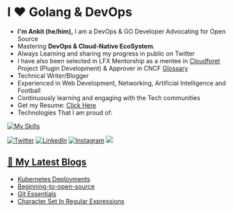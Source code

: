 <h1>I ❤️ Golang & DevOps</h1>

<!-- Introduction -->
- <b> I'm Ankit (he/him),</b> I am a DevOps & GO Developer Advocating for Open Source
- Mastering <b>DevOps & Cloud-Native EcoSystem</b>.
- Always Learning and sharing my progress in public on Twitter</a>
- I have also been selected in LFX Mentorship as a mentee in [Cloudforet](https://github.com/cloudforet-io) Project (Plugin Development) & Approver in CNCF [Glossary](https://github.com/cncf/glossary)
- Technical Writer/Blogger
- Experienced in Web Development, Networking, Artificial Intelligence and Football
- Continuously learning and engaging with the Tech communities
- Get my Resume: [Click Here](https://drive.google.com/file/d/1XlSLyvCg2D3-xPQMG1k4_6MIHf8xG4NR/view?usp=sharing)
- Technologies That I am proud of:

<!-- My Skills -->
[![My Skills](https://skillicons.dev/icons?i=arduino,html,css,bootstrap,materialui,js,react,postman,mysql,github,gitlab,java,bash,powershell,git,githubactions,go,py,linux,ansible,docker,kubernetes,jenkins,grafana,wasm,aws,gcp,netlify,vscode&perline=8)](https://skillicons.dev)

<!-- Socials stats -->
[![Twitter](https://img.shields.io/badge/Twitter-%231DA1F2.svg?logo=Twitter&logoColor=white)](https://twitter.com/ankiit111)  [![LinkedIn](https://img.shields.io/badge/LinkedIn-%230077B5.svg?logo=linkedin&logoColor=white)](https://www.linkedin.com/in/ankit-k-6217b6225/)
[![Instagram](https://img.shields.io/badge/Instagram-%23E4405F.svg?logo=Instagram&logoColor=white)](https://www.instagram.com/ankitstwt/)
<a href="https://bmc.link/Ankistwt"><img src="https://img.shields.io/badge/buy%20me%20a-coffee-orange?style=flat&logo=ko-fi">

  
<!-- My blogs -->
## 📕 My Latest Blogs
<!-- BLOG-POST-LIST:START -->
- [Kubernetes Deployments](https://kumarankit1.hashnode.dev/mastering-kubernetes-deployments-orchestrating-your-containerized-applications)
- [Beginning-to-open-source](https://kumarankit1.hashnode.dev/beginning-to-open-source)
- [Git Essentials](https://kumarankit1.hashnode.dev/mindsdb)
- [Character Set In Regular Expressions](https://kumarankit1.hashnode.dev/character-set-in-regular-expressions)
<!-- BLOG-POST-LIST:END -->
